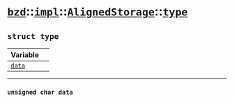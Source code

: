 # [`bzd`](../../../../index.md)::[`impl`](../../../index.md)::[`AlignedStorage`](../../index.md)::[`type`](../index.md)

## `struct type`


|Variable||
|:---|:---|
|[`data`](./index.md)||
------
### `unsigned char data`

